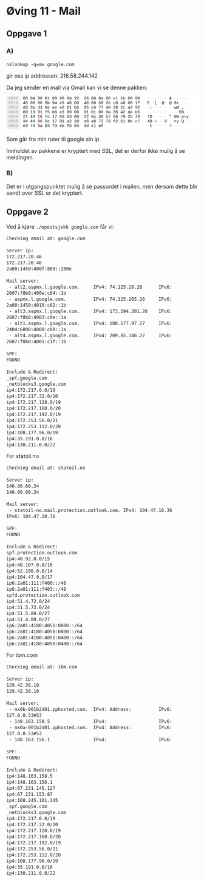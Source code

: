 # Øving 11 - Mail

## Oppgave 1

### A)

`nslookup -q=mx google.com`

gir oss ip addressen: 216.58.244.142

Da jeg sender en mail via Gmail kan vi se denne pakken:

![mail pakke](mail.png)

Som går fra min ruter til google sin ip.

Innholdet av pakkene er kryptert med SSL, det er derfor ikke mulig å se meldingen.

### B)

Det er i utgangspunktet mulig å se passordet i mailen, men dersom dette blir sendt over SSL er det kryptert.

## Oppgave 2

Ved å kjøre `./epostsjekk google.com` får vi:

```
Checking email at: google.com

Server ip:
172.217.20.46
172.217.20.46
2a00:1450:400f:809::200e

Mail server:
 - alt2.aspmx.l.google.com.     IPv4: 74.125.28.26      IPv6: 2607:f8b0:400e:c04::1b
 - aspmx.l.google.com.          IPv4: 74.125.205.26     IPv6: 2a00:1450:4010:c02::1b
 - alt3.aspmx.l.google.com.     IPv4: 173.194.201.26    IPv6: 2607:f8b0:4003:c0e::1a
 - alt1.aspmx.l.google.com.     IPv4: 108.177.97.27     IPv6: 2404:6800:4008:c00::1a
 - alt4.aspmx.l.google.com.     IPv4: 209.85.146.27     IPv6: 2607:f8b0:4001:c1f::1b

SPF:
FOUND

Include & Redirect:
_spf.google.com
_netblocks3.google.com
ip4:172.217.0.0/19
ip4:172.217.32.0/20
ip4:172.217.128.0/19
ip4:172.217.160.0/20
ip4:172.217.192.0/19
ip4:172.253.56.0/21
ip4:172.253.112.0/20
ip4:108.177.96.0/19
ip4:35.191.0.0/16
ip4:130.211.0.0/22
```

For statoil.no

```
Checking email at: statoil.no

Server ip:
140.86.60.34
140.86.60.34

Mail server:
 - statoil-no.mail.protection.outlook.com. IPv4: 104.47.10.36      IPv6: 104.47.10.36        

SPF:
FOUND

Include & Redirect:
spf.protection.outlook.com
ip4:40.92.0.0/15
ip4:40.107.0.0/16
ip4:52.100.0.0/14
ip4:104.47.0.0/17
ip6:2a01:111:f400::/48
ip6:2a01:111:f403::/48
spfd.protection.outlook.com
ip4:51.4.72.0/24
ip4:51.5.72.0/24
ip4:51.5.80.0/27
ip4:51.4.80.0/27
ip6:2a01:4180:4051:0800::/64
ip6:2a01:4180:4050:0800::/64
ip6:2a01:4180:4051:0400::/64
ip6:2a01:4180:4050:0400::/64
```

For ibm.com

```
Checking email at: ibm.com

Server ip:
129.42.38.10
129.42.38.10

Mail server:
 - mx0b-001b2d01.pphosted.com.  IPv4: Address:          IPv6: 127.0.0.53#53       
 - 148.163.158.5                IPv4:                   IPv6:                     
 - mx0a-001b2d01.pphosted.com.  IPv4: Address:          IPv6: 127.0.0.53#53       
 - 148.163.156.1                IPv4:                   IPv6:                     

SPF:
FOUND

Include & Redirect:
ip4:148.163.158.5
ip4:148.163.156.1
ip4:67.231.145.127
ip4:67.231.153.87
ip4:168.245.101.145
_spf.google.com
_netblocks3.google.com
ip4:172.217.0.0/19
ip4:172.217.32.0/20
ip4:172.217.128.0/19
ip4:172.217.160.0/20
ip4:172.217.192.0/19
ip4:172.253.56.0/21
ip4:172.253.112.0/20
ip4:108.177.96.0/19
ip4:35.191.0.0/16
ip4:130.211.0.0/22
```

